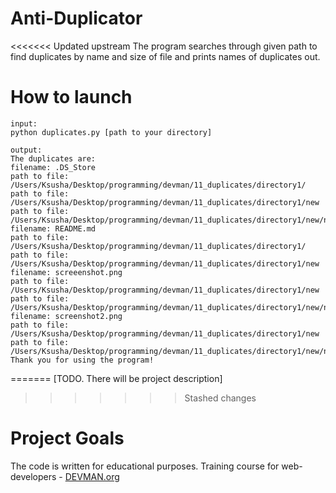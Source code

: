 # Anti-Duplicator

<<<<<<< Updated upstream
The program searches through given path to find duplicates by name and size of file and prints names of duplicates out.

# How to launch
```
input:
python duplicates.py [path to your directory]
```

```
output:
The duplicates are:
filename: .DS_Store
path to file: /Users/Ksusha/Desktop/programming/devman/11_duplicates/directory1/
path to file: /Users/Ksusha/Desktop/programming/devman/11_duplicates/directory1/new
path to file: /Users/Ksusha/Desktop/programming/devman/11_duplicates/directory1/new/newestnew1
filename: README.md
path to file: /Users/Ksusha/Desktop/programming/devman/11_duplicates/directory1/
path to file: /Users/Ksusha/Desktop/programming/devman/11_duplicates/directory1/new
filename: screeenshot.png
path to file: /Users/Ksusha/Desktop/programming/devman/11_duplicates/directory1/new
path to file: /Users/Ksusha/Desktop/programming/devman/11_duplicates/directory1/new/newestnew1
filename: screenshot2.png
path to file: /Users/Ksusha/Desktop/programming/devman/11_duplicates/directory1/new
path to file: /Users/Ksusha/Desktop/programming/devman/11_duplicates/directory1/new/newestnew1
Thank you for using the program!
```
=======
[TODO. There will be project description]
>>>>>>> Stashed changes

# Project Goals

The code is written for educational purposes. Training course for web-developers - [DEVMAN.org](https://devman.org)
